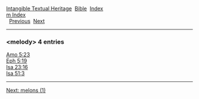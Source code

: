 [Intangible Textual Heritage](../../index)  [Bible](../index) 
[Index](index)   
[m Index](_m_)  
  [Previous](c07286)  [Next](c07288) 

------------------------------------------------------------------------

### &lt;melody&gt; 4 entries

[Amo 5:23](../kjv/amo005.htm#023)  
[Eph 5:19](../kjv/eph005.htm#019)  
[Isa 23:16](../kjv/isa023.htm#016)  
[Isa 51:3](../kjv/isa051.htm#003)  

------------------------------------------------------------------------

[Next: melons (1)](c07288)
